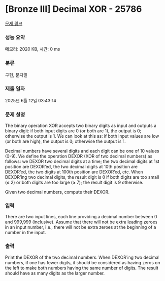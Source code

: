 # [Bronze III] Decimal XOR - 25786 

[문제 링크](https://www.acmicpc.net/problem/25786) 

### 성능 요약

메모리: 2020 KB, 시간: 0 ms

### 분류

구현, 문자열

### 제출 일자

2025년 6월 12일 03:43:14

### 문제 설명

<p>The binary operation XOR accepts two binary digits as input and outputs a binary digit: if both input digits are 0 (or both are 1), the output is 0; otherwise the output is 1. We can look at this as: if both input values are low (or both are high), the output is 0; otherwise the output is 1.</p>

<p>Decimal numbers have several digits and each digit can be one of 10 values (0-9). We define the operation DEXOR (XOR of two decimal numbers) as follows: we DEXOR two decimal digits at a time; the two decimal digits at 1st position are DEXOR’ed, the two decimal digits at 10th position are DEXOR’ed, the two digits at 100th position are DEXOR’ed, etc. When DEXOR’ing two decimal digits, the result digit is 0 if both digits are too small (≤ 2) or both digits are too large (≥ 7); the result digit is 9 otherwise.</p>

<p>Given two decimal numbers, compute their DEXOR.</p>

### 입력 

 <p>There are two input lines, each line providing a decimal number between 0 and 999,999 (inclusive). Assume that there will not be extra leading zeroes in an input number, i.e., there will not be extra zeroes at the beginning of a number in the input.</p>

### 출력 

 <p>Print the DEXOR of the two decimal numbers. When DEXOR’ing two decimal numbers, if one has fewer digits, it should be considered as having zeros on the left to make both numbers having the same number of digits. The result should have as many digits as the larger number.</p>

